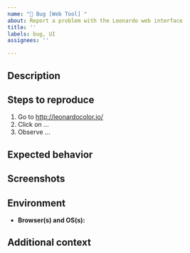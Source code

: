 ```yaml
---
name: "🐛 Bug [Web Tool] "
about: Report a problem with the Leonardo web interface
title: ''
labels: bug, UI
assignees: ''

---
```


## Description
<!-- Describe the problem you're having -->


## Steps to reproduce

1. Go to http://leonardocolor.io/
2. Click on ...
3. Observe ...


## Expected behavior
<!-- Describe what you expected to happen -->


## Screenshots
<!-- If applicable, add screenshots to help explain the problem -->


## Environment
 - **Browser(s) and OS(s):** <!-- Chrome 75.0.3770.142 on Win 10 -->

## Additional context
<!-- Provide any additional information that might help us debug the issue -->
